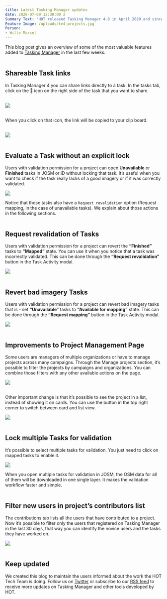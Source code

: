 ```yaml
---
title: Latest Tasking Manager updates
date: 2020-07-09 12:30:00 Z
Summary Text: 'HOT released Tasking Manager 4.0 in April 2020 and since then the Tech Team is constantly improving it with new features, performance improvements and bug fixes.'
Feature Image: /uploads/tm4-projects.jpg
Person:
- Wille Marcel
---
```


​​This blog post gives an overview of some of the most valuable features added to [Tasking Manager](https://tasks.hotosm.org/) in the last few weeks.<br><br>

## Shareable Task links

In Tasking Manager 4 you can share links directly to a task. In the tasks tab, click on the 🔗 icon on the right side of the task that you want to share.
<br><br>

![](/uploads/tm4-task-link.jpeg)
<br><br>

When you click on that icon, the link will be copied to your clip board.
<br><br>

![](/uploads/tm4-task-link.gif)
<br><br>

## Evaluate a Task without an explicit lock

Users with validation permission for a project can open **Unavailable** or **Finished** tasks in JOSM or iD without locking that task. It’s useful when you want to check if the task really lacks of a good imagery or if it was correctly validated.

![](/uploads/tm4-open-task.png)

Notice that those tasks also have a  `Request revalidation`  option (Request mapping, in the case of unavailable tasks). We explain about those actions in the following sections.<br><br>

## Request revalidation of Tasks

Users with validation permission for a project can revert the **“Finished”** tasks to **“Mapped”** state. You can use it when you notice that a task was incorrectly validated. This can be done through the **“Request revalidation”** button in the Task Activity modal.

![](/uploads/tm4-revalidation.gif)
<br><br>

## Revert bad imagery Tasks

Users with validation permission for a project can revert bad imagery tasks that  is - set **“Unavailable**” tasks to **“Available for mapping”** state. This can be done through the **“Request mapping”** button in the Task Activity modal.

![](/uploads/tm4-remapping.gif)
<br><br>

## Improvements to Project Management Page

Some users are managers of multiple organizations or have to manage projects across many campaigns. Through the Manage projects section, it’s possible to filter the projects by campaigns and organizations. You can combine those filters with any other available actions on the page.

![](/uploads/tm4-manage-projects.png)
<br><br>

Other important change is that it’s possible to see the project in a list, instead of showing it on cards. You can use the button in the top right corner to switch between card and list view.

![](/uploads/tm4-list-view.gif)
<br><br>

## Lock multiple Tasks for validation

It’s possible to select multiple tasks for validation. You just need to click on mapped tasks to enable it.

![](/uploads/tm4-multipleSelection.gif)

When you open multiple tasks for validation in JOSM, the OSM data for all of them will be downloaded in one single layer. It makes the validation workflow faster and simple.<br><br>

## Filter new users in project’s contributors list

The contributions tab lists all the users that have contributed to a project. Now it’s possible to filter only the users that registered on Tasking Manager in the last 30 days, that way you can identify the novice users and the tasks they have worked on.

![](/uploads/tm4-newusers.gif)
<br><br>

## Keep updated

We created this blog to maintain the users informed about the work the HOT Tech Team is doing. Follow us on [Twitter](https://twitter.com/hotosm_tech) or subscribe to our [RSS feed](/feed/tech-blog.xml) to receive more updates on Tasking Manager and other tools developed by HOT.

